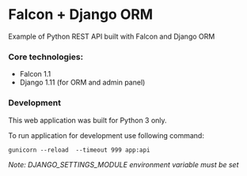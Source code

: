 # Falcon + Django ORM

Example of Python REST API built with Falcon and Django ORM

### Core technologies:
* Falcon 1.1
* Django 1.11 (for ORM and admin panel)


### Development
This web application was built for Python 3 only.

To run application for development use following command:

`gunicorn --reload  --timeout 999 app:api`

*Note: DJANGO_SETTINGS_MODULE environment variable must be set* 
